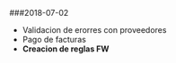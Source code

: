 ###2018-07-02

* Validacion de erorres con proveedores
* Pago de facturas
* **Creacion de reglas FW**